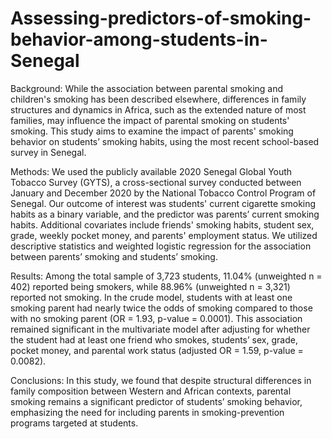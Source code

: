 # Assessing-predictors-of-smoking-behavior-among-students-in-Senegal

Background: While the association between parental smoking and children's smoking has been described elsewhere, differences in family structures and dynamics in Africa, such as the extended nature of most families, may influence the impact of parental smoking on students' smoking. This study aims to examine the impact of parents' smoking behavior on students’ smoking habits, using the most recent school-based survey in Senegal.

Methods: We used the publicly available 2020 Senegal Global Youth Tobacco Survey (GYTS), a cross-sectional survey conducted between January and December 2020 by the National Tobacco Control Program of Senegal. Our outcome of interest was students' current cigarette smoking habits as a binary variable, and the predictor was parents’ current smoking habits. Additional covariates include friends' smoking habits, student sex, grade, weekly pocket money, and parents' employment status. We utilized descriptive statistics and weighted logistic regression for the association between parents’ smoking and students’ smoking.

Results: Among the total sample of 3,723 students, 11.04% (unweighted n = 402) reported being smokers, while 88.96% (unweighted n = 3,321) reported not smoking. In the crude model, students with at least one smoking parent had nearly twice the odds of smoking compared to those with no smoking parent (OR = 1.93, p-value = 0.0001). This association remained significant in the multivariate model after adjusting for whether the student had at least one friend who smokes, students’ sex, grade, pocket money, and parental work status (adjusted OR = 1.59, p-value = 0.0082).

Conclusions: In this study, we found that despite structural differences in family composition between Western and African contexts, parental smoking remains a significant predictor of students’ smoking behavior, emphasizing the need for including parents in smoking-prevention programs targeted at students. 
